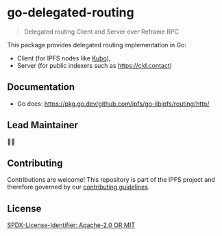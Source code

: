 go-delegated-routing
=======================

> Delegated routing Client and Server over Reframe RPC

This package provides delegated routing implementation in Go:
- Client (for IPFS nodes like [Kubo](https://github.com/ipfs/kubo/blob/master/docs/config.md#routingrouters-parameters)),
- Server (for public indexers such as https://cid.contact)

## Documentation

- Go docs: https://pkg.go.dev/github.com/ipfs/go-libipfs/routing/http/

## Lead Maintainer

🦗🎶

## Contributing

Contributions are welcome! This repository is part of the IPFS project and therefore governed by our [contributing guidelines](https://github.com/ipfs/community/blob/master/CONTRIBUTING.md).

## License

[SPDX-License-Identifier: Apache-2.0 OR MIT](LICENSE.md)